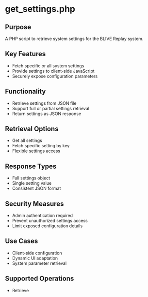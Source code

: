 # get_settings.php

## Purpose
A PHP script to retrieve system settings for the BLIVE Replay system.

## Key Features
- Fetch specific or all system settings
- Provide settings to client-side JavaScript
- Securely expose configuration parameters

## Functionality
- Retrieve settings from JSON file
- Support full or partial settings retrieval
- Return settings as JSON response

## Retrieval Options
- Get all settings
- Fetch specific setting by key
- Flexible settings access

## Response Types
- Full settings object
- Single setting value
- Consistent JSON format

## Security Measures
- Admin authentication required
- Prevent unauthorized settings access
- Limit exposed configuration details

## Use Cases
- Client-side configuration
- Dynamic UI adaptation
- System parameter retrieval

## Supported Operations
- Retrieve